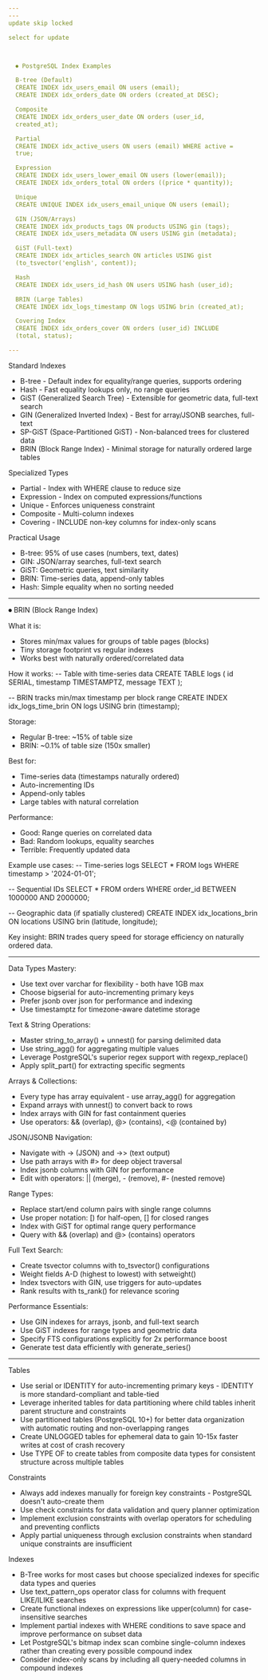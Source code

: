 ```yaml
---
---
update skip locked 

select for update 



  ⏺ PostgreSQL Index Examples

  B-tree (Default)
  CREATE INDEX idx_users_email ON users (email);
  CREATE INDEX idx_orders_date ON orders (created_at DESC);

  Composite
  CREATE INDEX idx_orders_user_date ON orders (user_id,
  created_at);

  Partial
  CREATE INDEX idx_active_users ON users (email) WHERE active =
  true;

  Expression
  CREATE INDEX idx_users_lower_email ON users (lower(email));
  CREATE INDEX idx_orders_total ON orders ((price * quantity));

  Unique
  CREATE UNIQUE INDEX idx_users_email_unique ON users (email);

  GIN (JSON/Arrays)
  CREATE INDEX idx_products_tags ON products USING gin (tags);
  CREATE INDEX idx_users_metadata ON users USING gin (metadata);

  GiST (Full-text)
  CREATE INDEX idx_articles_search ON articles USING gist
  (to_tsvector('english', content));

  Hash
  CREATE INDEX idx_users_id_hash ON users USING hash (user_id);

  BRIN (Large Tables)
  CREATE INDEX idx_logs_timestamp ON logs USING brin (created_at);

  Covering Index
  CREATE INDEX idx_orders_cover ON orders (user_id) INCLUDE
  (total, status);

---
```


  Standard Indexes

  - B-tree - Default index for equality/range queries, supports
  ordering
  - Hash - Fast equality lookups only, no range queries
  - GiST (Generalized Search Tree) - Extensible for geometric
  data, full-text search
  - GIN (Generalized Inverted Index) - Best for array/JSONB
  searches, full-text
  - SP-GiST (Space-Partitioned GiST) - Non-balanced trees for
  clustered data
  - BRIN (Block Range Index) - Minimal storage for naturally
  ordered large tables

  Specialized Types

  - Partial - Index with WHERE clause to reduce size
  - Expression - Index on computed expressions/functions
  - Unique - Enforces uniqueness constraint
  - Composite - Multi-column indexes
  - Covering - INCLUDE non-key columns for index-only scans

  Practical Usage

  - B-tree: 95% of use cases (numbers, text, dates)
  - GIN: JSON/array searches, full-text search
  - GiST: Geometric queries, text similarity
  - BRIN: Time-series data, append-only tables
  - Hash: Simple equality when no sorting needed


---


⏺ BRIN (Block Range Index)

  What it is:
  - Stores min/max values for groups of table pages (blocks)
  - Tiny storage footprint vs regular indexes
  - Works best with naturally ordered/correlated data

  How it works:
  -- Table with time-series data
  CREATE TABLE logs (
    id SERIAL,
    timestamp TIMESTAMPTZ,
    message TEXT
  );

  -- BRIN tracks min/max timestamp per block range
  CREATE INDEX idx_logs_time_brin ON logs USING brin (timestamp);

  Storage:
  - Regular B-tree: ~15% of table size
  - BRIN: ~0.1% of table size (150x smaller)

  Best for:
  - Time-series data (timestamps naturally ordered)
  - Auto-incrementing IDs
  - Append-only tables
  - Large tables with natural correlation

  Performance:
  - Good: Range queries on correlated data
  - Bad: Random lookups, equality searches
  - Terrible: Frequently updated data

  Example use cases:
  -- Time-series logs
  SELECT * FROM logs WHERE timestamp > '2024-01-01';

  -- Sequential IDs
  SELECT * FROM orders WHERE order_id BETWEEN 1000000 AND 2000000;

  -- Geographic data (if spatially clustered)
  CREATE INDEX idx_locations_brin ON locations USING brin
  (latitude, longitude);

  Key insight: BRIN trades query speed for storage efficiency on
  naturally ordered data.

---


  Data Types Mastery:
  - Use text over varchar for flexibility - both have 1GB max
  - Choose bigserial for auto-incrementing primary keys
  - Prefer jsonb over json for performance and indexing
  - Use timestamptz for timezone-aware datetime storage

  Text & String Operations:
  - Master string_to_array() + unnest() for parsing delimited data
  - Use string_agg() for aggregating multiple values
  - Leverage PostgreSQL's superior regex support with regexp_replace()
  - Apply split_part() for extracting specific segments

  Arrays & Collections:
  - Every type has array equivalent - use array_agg() for aggregation
  - Expand arrays with unnest() to convert back to rows
  - Index arrays with GIN for fast containment queries
  - Use operators: && (overlap), @> (contains), <@ (contained by)

  JSON/JSONB Navigation:
  - Navigate with -> (JSON) and ->> (text output)
  - Use path arrays with #> for deep object traversal
  - Index jsonb columns with GIN for performance
  - Edit with operators: || (merge), - (remove), #- (nested remove)

  Range Types:
  - Replace start/end column pairs with single range columns
  - Use proper notation: [) for half-open, [] for closed ranges
  - Index with GiST for optimal range query performance
  - Query with && (overlap) and @> (contains) operators

  Full Text Search:
  - Create tsvector columns with to_tsvector() configurations
  - Weight fields A-D (highest to lowest) with setweight()
  - Index tsvectors with GIN, use triggers for auto-updates
  - Rank results with ts_rank() for relevance scoring

  Performance Essentials:
  - Use GIN indexes for arrays, jsonb, and full-text search
  - Use GiST indexes for range types and geometric data
  - Specify FTS configurations explicitly for 2x performance boost
  - Generate test data efficiently with generate_series()

---

  Tables

  - Use serial or IDENTITY for auto-incrementing primary keys - IDENTITY is more
  standard-compliant and table-tied
  - Leverage inherited tables for data partitioning where child tables inherit
  parent structure and constraints
  - Use partitioned tables (PostgreSQL 10+) for better data organization with
  automatic routing and non-overlapping ranges
  - Create UNLOGGED tables for ephemeral data to gain 10-15x faster writes at cost
  of crash recovery
  - Use TYPE OF to create tables from composite data types for consistent structure
   across multiple tables

  Constraints

  - Always add indexes manually for foreign key constraints - PostgreSQL doesn't
  auto-create them
  - Use check constraints for data validation and query planner optimization
  - Implement exclusion constraints with overlap operators for scheduling and
  preventing conflicts
  - Apply partial uniqueness through exclusion constraints when standard unique
  constraints are insufficient

  Indexes

  - B-Tree works for most cases but choose specialized indexes for specific data
  types and queries
  - Use text_pattern_ops operator class for columns with frequent LIKE/ILIKE
  searches
  - Create functional indexes on expressions like upper(column) for
  case-insensitive searches
  - Implement partial indexes with WHERE conditions to save space and improve
  performance on subset data
  - Let PostgreSQL's bitmap index scan combine single-column indexes rather than
  creating every possible compound index
  - Consider index-only scans by including all query-needed columns in compound
  indexes